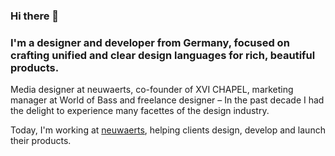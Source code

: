 ### Hi there 👋

### I'm a designer and developer from Germany, focused on crafting unified and clear design languages for rich, beautiful products.

Media designer at neuwaerts, co-founder of XVI CHAPEL, marketing manager at World of Bass and freelance designer – In the past decade I had the delight to experience many facettes of the design industry.

Today, I'm working at [neuwaerts](https://www.neuwaerts.de/), helping clients design, develop and launch their products.

<!--
- 🔭 I’m currently working on ...
- 🌱 I’m currently learning ...
- 👯 I’m looking to collaborate on ...
- 🤔 I’m looking for help with ...
- 💬 Ask me about ...
- 📫 How to reach me: ...
- 😄 Pronouns: ...
- ⚡ Fun fact: ...
-->
